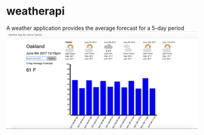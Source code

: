 # weatherapi
A weather application provides the average forecast for a 5-day period
<img src="screenshot.png">